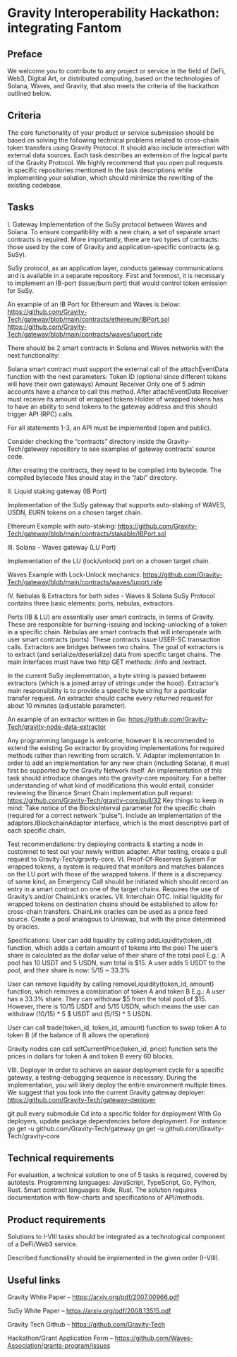 # Gravity Interoperability Hackathon: integrating Fantom

## Preface

We welcome you to contribute to any project or service in the field of DeFi, Web3, Digital Art, or distributed computing, based on the technologies of Solana, Waves, and Gravity, that also meets the criteria of the hackathon outlined below.

## Criteria

The core functionality of your product or service submission should be based on solving the following technical problems related to cross-chain token transfers using Gravity Protocol. It should also include interaction with external data sources. Each task describes an extension of the logical parts of the Gravity Protocol. We highly recommend that you open pull requests in specific repositories mentioned in the task descriptions while implementing your solution, which should minimize the rewriting of the existing codebase.

## Tasks

I. Gateway
Implementation of the SuSy protocol between Waves and Solana. To ensure compatibility with a new chain, a set of separate smart contracts is required. More importantly, there are two types of contracts: those used by the core of Gravity and application-specific contracts (e.g. SuSy). 

SuSy protocol, as an application layer, conducts gateway communications and is available in a separate repository. First and foremost, it is necessary to implement an IB-port (issue/burn port) that would control token emission for SuSy.

An example of an IB Port for Ethereum and Waves is below: https://github.com/Gravity-Tech/gateway/blob/main/contracts/ethereum/IBPort.sol 
https://github.com/Gravity-Tech/gateway/blob/main/contracts/waves/luport.ride

There should be 2 smart contracts in Solana and Waves networks with the next functionality:

Solana smart contract must support the external call of the attachEventData function with the next parameters:
Token ID (optional since different tokens will have their own gateways)
Amount
Receiver
Only one of 5 admin accounts have a chance to call this method.
After attachEventData Receiver must receive its amount of wrapped tokens
Holder of wrapped tokens has to have an ability to send tokens to the gateway address and this should trigger API (RPC) calls.

For all statements 1-3, an API must be implemented (open and public).

Consider checking the “contracts” directory inside the Gravity-Tech/gateway repository to see examples of gateway contracts’ source code.

After creating the contracts, they need to be compiled into bytecode. The compiled bytecode files should stay in the “/abi” directory.

II. Liquid staking gateway (IB Port)

Implementation of the SuSy gateway that supports auto-staking of WAVES, USDN, EURN tokens on a chosen target chain.

Ethereum Example with auto-staking: https://github.com/Gravity-Tech/gateway/blob/main/contracts/stakable/IBPort.sol

III. Solana – Waves gateway (LU Port)

Implementation of the LU (lock/unlock) port on a chosen target chain.

Waves Example with Lock-Unlock mechanics: https://github.com/Gravity-Tech/gateway/blob/main/contracts/waves/luport.ride 

IV. Nebulas & Extractors for both sides - Waves & Solana
SuSy Protocol contains three basic elements: ports, nebulas, extractors.

Ports (IB & LU) are essentially user smart contracts, in terms of Gravity. These are responsible for burning-issuing and locking-unlocking of a token in a specific chain. 
Nebulas are smart contracts that will interoperate with user smart contracts (ports). These contracts issue USER-SC transaction calls.
Extractors are bridges between two chains. The goal of extractors is to extract (and serialize/deserialize) data from specific target chains. The main interfaces must have two http GET methods: /info and /extract.

In the current SuSy implementation, a byte string is passed between extractors (which is a joined array of strings under the hood). Extractor’s main responsibility is to provide a specific byte string for a particular transfer request. An extractor should cache every returned request for about 10 minutes (adjustable parameter).

An example of an extractor written in Go: https://github.com/Gravity-Tech/gravity-node-data-extractor 

Any programming language is welcome, however it is recommended to extend the existing Go extractor by providing implementations for required methods rather than rewriting from scratch.
V. Adapter implementation
In order to add an implementation for any new chain (including Solana), it must first be supported by the Gravity Network itself. 
An implementation of this task should introduce changes into the gravity-core repository. For a better understanding of what kind of modifications this would entail, consider reviewing the Binance Smart Chain implementation pull request: 
https://github.com/Gravity-Tech/gravity-core/pull/32
Key things to keep in mind:
Take notice of the BlocksInterval parameter for the specific chain (required for a correct network “pulse”).
Include an implementation of the adaptors.IBlockchainAdaptor interface, which is the most descriptive part of each specific chain.

Test recommendations: try deploying contracts & starting a node in customnet to test out your newly written adapter. After testing, create a pull request to Gravity-Tech/gravity-core.
VI. Proof-Of-Reserves System
For wrapped tokens, a system is required that monitors and matches balances on the LU port with those of the wrapped tokens. If there is a discrepancy of some kind, an Emergency Call should be initiated which should record an entry in a smart contract on one of the target chains. Requires the use of Gravity’s and/or ChainLink’s oracles.
VII. Interchain OTC.
Initial liquidity for wrapped tokens on destination chains should be established to allow for cross-chain transfers. ChainLink oracles can be used as a price feed source.
Сreate a pool analogous to Uniswap, but with the price determined by oracles.

Specifications:
User can add liquidity by calling addLiquidity(token_id) function, which adds a certain amount of tokens into the pool
The user’s share is calculated as the dollar value of their share of the total pool
E.g.: A pool has 10 USDT and 5 USDN, sum total is $15.
A user adds 5 USDT to the pool, and their share is now: 5/15 ~ 33.3%

User can remove liquidity by calling removeLiquidity(token_id, amount) function, which removes a combination of token A and token B
E.g.: A user has a 33.3% share. They can withdraw $5 from the total pool of $15.
However, there is 10/15 USDT and 5/15 USDN, which means the user can withdraw (10/15) * 5 $ USDT and (5/15) * 5 USDN.

User can call trade(token_id, token_id, amount) function to swap token A to token B (if the balance of B allows the operation)

Gravity nodes can call setCurrentPrice(token_id, price) function sets the prices in dollars for token A and token B every 60 blocks.

VIII. Deployer
In order to achieve an easier deployment cycle for a specific gateway, a testing-debugging sequence is necessary. During the implementation, you will likely deploy the entire environment multiple times. We suggest that you look into the current Gravity gateway deployer: https://github.com/Gravity-Tech/gateway-deployer

git pull every submodule
Cd into a specific folder for deployment
With Go deployers, update package dependencies before deployment. For instance:
go get -u github.com/Gravity-Tech/gateway
go get -u github.com/Gravity-Tech/gravity-core

## Technical requirements
For evaluation, a technical solution to one of 5 tasks is required, covered by autotests. Programming languages: JavaScript, TypeScript, Go, Python, Rust. Smart contract languages: Ride, Rust. The solution requires documentation with flow-charts and specifications of API/methods.

## Product requirements

Solutions to I-VIII tasks should be integrated as a technological component of a DeFi/Web3 service.

Described functionality should be implemented in the given order (I–VIII).

## Useful links

Gravity White Paper – https://arxiv.org/pdf/2007.00966.pdf 

SuSy White Paper – https://arxiv.org/pdf/2008.13515.pdf

Gravity Tech Github – https://github.com/Gravity-Tech

Hackathon/Grant Application Form – https://github.com/Waves-Association/grants-program/issues




